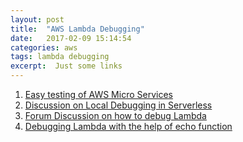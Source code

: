 ```yaml
---
layout: post
title:  "AWS Lambda Debugging"
date:   2017-02-09 15:14:54
categories: aws
tags: lambda debugging
excerpt:  Just some links
---
```


1. [Easy testing of AWS Micro Services](http://mikestokes.co/aws/2015/03/12/easy-testing-of-amazon-lambda-micro-services/)
2. [Discussion on Local Debugging in Serverless](https://github.com/serverless/serverless/issues/281)
3. [Forum Discussion on how to debug Lambda](https://forums.developer.amazon.com/questions/5488/how-to-debug-lambda-functions.html)
4. [Debugging Lambda with the help of echo function](https://alestic.com/2015/05/aws-lambda-echo/)